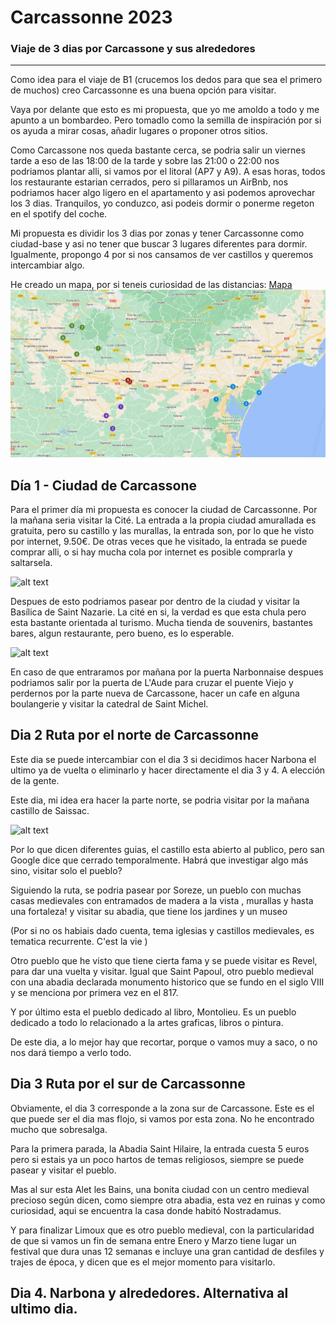 # Carcassonne 2023
### Viaje de 3 dias por Carcassone y sus alrededores

***
Como idea para el viaje de B1 (crucemos los dedos para que sea el primero de muchos) creo Carcassonne es una buena opción para visitar. 

Vaya por delante que esto es mi propuesta, que yo me amoldo a todo y me apunto a un bombardeo. Pero tomadlo como la semilla de inspiración por si os ayuda a mirar cosas, añadir lugares o proponer otros sitios.

Como Carcassone nos queda bastante cerca, se podria salir un viernes tarde a eso de las 18:00 de la tarde y sobre las 21:00 o 22:00 nos podriamos plantar alli, si vamos por el litoral (AP7 y A9). A esas horas, todos los restaurante estarian cerrados, pero si pillaramos un AirBnb, nos podriamos hacer algo ligero en el apartamento y asi podemos aprovechar los 3 dias. Tranquilos, yo conduzco, asi podeis dormir o ponerme regeton en el spotify del coche. 

Mi propuesta es dividir los 3 dias por zonas y tener Carcassonne como ciudad-base y asi no tener que buscar 3 lugares diferentes para dormir. Igualmente, propongo 4 por si nos cansamos de ver castillos y queremos intercambiar algo.

He creado un mapa, por si teneis curiosidad de las distancias: [Mapa](https://www.google.com/maps/d/u/0/edit?mid=1RBMmOYVosvSHPOKb2a8Vq8ScUlpNGk8&usp=sharing)
![Mapa_ruta](mapa_ruta_carcassonne.PNG)

## Día 1 - Ciudad de Carcassone

Para el primer día mi propuesta es conocer la ciudad de Carcassonne. Por la mañana seria visitar la Cité. La entrada a la propia ciudad amurallada es gratuita, pero su castillo y las murallas, la entrada son, por lo que he visto por internet, 9.50€. De otras veces que he visitado, la entrada se puede comprar alli, o si hay mucha cola por internet es posible comprarla y saltarsela.

![alt text][castillo carcassonne]

[castillo carcassonne]: 
https://www.lugaresdeaventura.com/sites/default/files/2022-03/PORTADA%20BONA%20carcassonne-2019-05-cite-rempart-chateau-comtal-cr-m-gassion-adt-aude-01.jpg

Despues de esto podriamos pasear por dentro de la ciudad y visitar la Basílica de Saint Nazarie. La cité en si, la verdad es que esta chula pero esta bastante orientada al turismo. Mucha tienda de souvenirs, bastantes bares, algun restaurante, pero bueno, es lo esperable.

![alt text][cité]

[cité]: https://www.lugaresdeaventura.com/sites/default/files/inline-images/carcassonne-0000-00-cite-place-chateau-touriste-cr-f-chatroussat-adt-aude-1-1455x970.jpg

En caso de que entraramos por mañana por la puerta Narbonnaise despues podriamos salir por la puerta de L'Aude para cruzar el puente Viejo y perdernos por la parte nueva de Carcassone, hacer un cafe en alguna boulangerie y visitar la catedral de Saint Michel.


## Dia 2 Ruta por el norte de Carcassonne
Este dia se puede intercambiar con el dia 3 si decidimos hacer Narbona el ultimo ya de vuelta o eliminarlo y hacer directamente el dia 3 y 4. A elección de la gente.

Este dia, mi idea era hacer la parte norte, se podria visitar por la mañana castillo de Saissac. 

![alt text][castillo_sissac]

[castillo_sissac]:https://upload.wikimedia.org/wikipedia/commons/thumb/5/53/France-Saissac-Ch%C3%A2teau_de_Saissac-Pyrenees.jpg/1280px-France-Saissac-Ch%C3%A2teau_de_Saissac-Pyrenees.jpg

Por lo que dicen diferentes guias, el castillo esta abierto al publico, pero san Google dice que cerrado temporalmente. Habrá que investigar algo más sino, visitar solo el pueblo?

Siguiendo la ruta, se podria pasear por Soreze, un pueblo con muchas casas medievales con entramados de madera a la vista , murallas y hasta una fortaleza! y visitar su abadia, que tiene los jardines y un museo 

(Por si no os habiais dado cuenta, tema iglesias y castillos medievales, es tematica recurrente. C'est la vie )

Otro pueblo que he visto que tiene cierta fama y se puede visitar es Revel, para dar una vuelta y visitar. Igual que Saint Papoul, otro pueblo medieval con una abadia declarada monumento historico que se fundo en el siglo VIII y se menciona por primera vez en el 817.

Y por último esta el pueblo dedicado al libro, Montolieu. Es un pueblo dedicado a todo lo relacionado a la artes graficas, libros o pintura.

De este dia, a lo mejor hay que recortar, porque o vamos muy a saco, o no nos dará tiempo a verlo todo.

## Dia 3 Ruta por el sur de Carcassonne
Obviamente, el dia 3 corresponde a la zona sur de Carcassone. Este es el que puede ser el dia mas flojo, si vamos por esta zona. No he encontrado mucho que sobresalga.

Para la primera parada, la Abadia Saint Hilaire, la entrada cuesta 5 euros pero si estais ya un poco hartos de temas religiosos, siempre se puede pasear y visitar el pueblo.

Mas al sur esta Alet les Bains, una bonita ciudad con un centro medieval precioso según dicen, como siempre otra abadia, esta vez en ruinas y como curiosidad, aqui se encuentra la casa donde habitó Nostradamus.

Y para finalizar Limoux que es otro pueblo medieval, con la particularidad de que si vamos un fin de semana entre Enero y Marzo tiene lugar un festival que dura unas 12 semanas e incluye una gran cantidad de desfiles y trajes de época, y dicen que es el mejor momento para visitarlo. 

## Dia 4. Narbona y alrededores. Alternativa al ultimo dia. 

